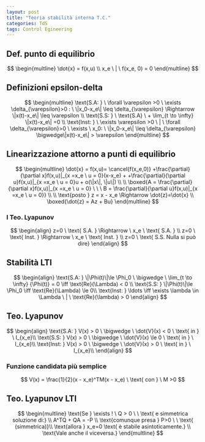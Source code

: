 ```yaml
---
layout: post
title: "Teoria stabilità interna T.C."
categories: TdS
tags: Control Egineering
---
```

## Def. punto di equilibrio

$$
\begin{multline}
\dot{x} = f(x,u) \\
x_e \ | \  f(x_e, 0) = 0
\end{multline}
$$

<!--excerpt-->
## Definizioni epsilon-delta

$$
\begin{multline}
\text{S.A: } \ \forall \varepsilon >0 \ \exists \delta_{\varepsilon}>0 : \ \|x_0-x_e\| \leq \delta_{\varepsilon} \Rightarrow \|x(t)-x_e\| \leq \varepsilon \\
\text{S.S: } \ \text{S.A} \ + \lim_{t \to \infty} \|x(t)-x_e\| =0 \\ 
\text{Inst: } \ \exists \varepsilon >0 \ | \ \forall \delta_{\varepsilon}>0 \ \exists \ x_0: \ \|x_0-x_e\| \leq \delta_{\varepsilon} \bigwedge\|x(t)-x_e\| > \varepsilon
\end{multline}
$$

## Linearizzazione attorno a punti di equilibrio

$$
\begin{multline}
\dot{x} = f(x,u)= \cancel{f(x_e,0)} +\frac{\partial}{\partial x}f(x,u)|_{x =x_e \ u = 0}(x-x_e) + +\frac{\partial}{\partial u}f(x,u)|_{x =x_e \ u = 0}u + o(\|x\|, \|u\|) \\  \\
\boxed{A = \frac{\partial}{\partial x}f(x,u)|_{x =x_e \ u = 0} \ \ \ B = \frac{\partial}{\partial u}f(x,u)|_{x =x_e \ u = 0}} \\ \\
\text{posto } z = x - x_e \Rightarrow \dot{z}=\dot{x} \\ 
\boxed{\dot{z} = Az + Bu}
\end{multline}
$$

### I Teo. Lyapunov

$$
\begin{align}
z=0 \ \text{ S.A. } \Rightarrow \ x_e  \ \text{ S.A. }  \\
z=0 \ \text{ Inst. } \Rightarrow \ x_e  \ \text{ Inst. } \\
z=0 \ \text{ S.S. Nulla si può dire} 
\end{align}
$$

## Stabilità LTI

$$
\begin{align}
\text{S.A: } \|\Phi(t)\|\le \Phi_0 \ \bigwedge \ \lim_{t \to \infty} {\Phi(t)} = 0  \iff \text{Re}(\Lambda) < 0 \\
 \text{S.S: } \|\Phi(t)\|\le \Phi_0 \iff \text{Re}(\Lambda) \le 0\\ 
\text{Inst: } \ldots \iff \exists \lambda \in \Lambda \ | \ \text{Re}(\lambda) > 0
\end{align}
$$

## Teo. Lyapunov

$$
\begin{align}
\text{S.A: } V(x) > 0 \ \bigwedge \ \dot{V}(x) < 0 \ \text{ in } \ I_{x_e}\\
 \text{S.S: } V(x) > 0 \ \bigwedge \ \dot{V}(x) \le 0 \ \text{ in } \ I_{x_e}\\ 
\text{Inst: } V(x) > 0 \ \bigwedge \ \dot{V}(x) > 0 \ \text{ in } \ I_{x_e}\\
\end{align}
$$

### Funzione candidata più semplice

$$
V(x) = \frac{1}{2}(x - x_e)^TM(x - x_e) \ \text{ con } \ M >0
$$

## Teo. Lyapunov LTI

$$
\begin{multline}
\text{Se } \exists ! \ Q > 0 \ \ \text{    e simmetrica soluzione di:} \\
A^TQ + QA = -P \\
\text{comunque presa } P>0 \ \ \text{  (simmetrica)}\\
\text{allora } x_e=0 \text{ è stabile asintoticamente.} \\
\text{Vale anche il viceversa.}
\end{multline}
$$

